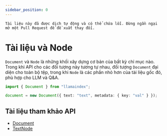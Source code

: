 ```yaml
---
sidebar_position: 0
---
```


`Tài liệu này đã được dịch tự động và có thể chứa lỗi. Đừng ngần ngại mở một Pull Request để đề xuất thay đổi.`

# Tài liệu và Node

`Document` và `Node` là những khối xây dựng cơ bản của bất kỳ chỉ mục nào. Trong khi API cho các đối tượng này tương tự nhau, đối tượng `Document` đại diện cho toàn bộ tệp, trong khi `Node` là các phần nhỏ hơn của tài liệu gốc đó, phù hợp cho LLM và Q&A.

```typescript
import { Document } from "llamaindex";

document = new Document({ text: "text", metadata: { key: "val" } });
```

## Tài liệu tham khảo API

- [Document](../../api/classes/Document.md)
- [TextNode](../../api/classes/TextNode.md)
